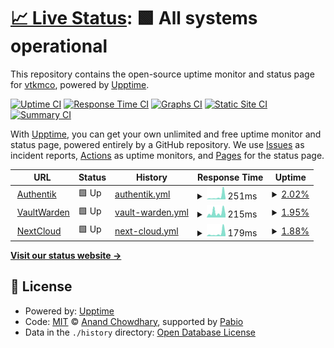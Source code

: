 # [📈 Live Status](https://vtkmco.github.io/git_uptime): <!--live status--> **🟩 All systems operational**

This repository contains the open-source uptime monitor and status page for [vtkmco](https://vtkmco.github.io/git_uptime), powered by [Upptime](https://github.com/upptime/upptime).

[![Uptime CI](https://github.com/vtkmco/git_uptime/workflows/Uptime%20CI/badge.svg)](https://github.com/vtkmco/git_uptime/actions?query=workflow%3A%22Uptime+CI%22)
[![Response Time CI](https://github.com/vtkmco/git_uptime/workflows/Response%20Time%20CI/badge.svg)](https://github.com/vtkmco/git_uptime/actions?query=workflow%3A%22Response+Time+CI%22)
[![Graphs CI](https://github.com/vtkmco/git_uptime/workflows/Graphs%20CI/badge.svg)](https://github.com/vtkmco/git_uptime/actions?query=workflow%3A%22Graphs+CI%22)
[![Static Site CI](https://github.com/vtkmco/git_uptime/workflows/Static%20Site%20CI/badge.svg)](https://github.com/vtkmco/git_uptime/actions?query=workflow%3A%22Static+Site+CI%22)
[![Summary CI](https://github.com/vtkmco/git_uptime/workflows/Summary%20CI/badge.svg)](https://github.com/vtkmco/git_uptime/actions?query=workflow%3A%22Summary+CI%22)

With [Upptime](https://upptime.js.org), you can get your own unlimited and free uptime monitor and status page, powered entirely by a GitHub repository. We use [Issues](https://github.com/vtkmco/git_uptime/issues) as incident reports, [Actions](https://github.com/vtkmco/git_uptime/actions) as uptime monitors, and [Pages](https://vtkmco.github.io/git_uptime) for the status page.

<!--start: status pages-->
<!-- This summary is generated by Upptime (https://github.com/upptime/upptime) -->
<!-- Do not edit this manually, your changes will be overwritten -->
<!-- prettier-ignore -->
| URL | Status | History | Response Time | Uptime |
| --- | ------ | ------- | ------------- | ------ |
| <img alt="" src="https://icons.duckduckgo.com/ip3/auth.vtk2m.xyz.ico" height="13"> [Authentik](https://auth.vtk2m.xyz) | 🟩 Up | [authentik.yml](https://github.com/vtkmco/git_uptime/commits/HEAD/history/authentik.yml) | <details><summary><img alt="Response time graph" src="./graphs/authentik/response-time-week.png" height="20"> 251ms</summary><br><a href="https://vtkmco.github.io/git_uptime/history/authentik"><img alt="Response time 251" src="https://img.shields.io/endpoint?url=https%3A%2F%2Fraw.githubusercontent.com%2Fvtkmco%2Fgit_uptime%2FHEAD%2Fapi%2Fauthentik%2Fresponse-time.json"></a><br><a href="https://vtkmco.github.io/git_uptime/history/authentik"><img alt="24-hour response time 251" src="https://img.shields.io/endpoint?url=https%3A%2F%2Fraw.githubusercontent.com%2Fvtkmco%2Fgit_uptime%2FHEAD%2Fapi%2Fauthentik%2Fresponse-time-day.json"></a><br><a href="https://vtkmco.github.io/git_uptime/history/authentik"><img alt="7-day response time 251" src="https://img.shields.io/endpoint?url=https%3A%2F%2Fraw.githubusercontent.com%2Fvtkmco%2Fgit_uptime%2FHEAD%2Fapi%2Fauthentik%2Fresponse-time-week.json"></a><br><a href="https://vtkmco.github.io/git_uptime/history/authentik"><img alt="30-day response time 251" src="https://img.shields.io/endpoint?url=https%3A%2F%2Fraw.githubusercontent.com%2Fvtkmco%2Fgit_uptime%2FHEAD%2Fapi%2Fauthentik%2Fresponse-time-month.json"></a><br><a href="https://vtkmco.github.io/git_uptime/history/authentik"><img alt="1-year response time 251" src="https://img.shields.io/endpoint?url=https%3A%2F%2Fraw.githubusercontent.com%2Fvtkmco%2Fgit_uptime%2FHEAD%2Fapi%2Fauthentik%2Fresponse-time-year.json"></a></details> | <details><summary><a href="https://vtkmco.github.io/git_uptime/history/authentik">2.02%</a></summary><a href="https://vtkmco.github.io/git_uptime/history/authentik"><img alt="All-time uptime 2.02%" src="https://img.shields.io/endpoint?url=https%3A%2F%2Fraw.githubusercontent.com%2Fvtkmco%2Fgit_uptime%2FHEAD%2Fapi%2Fauthentik%2Fuptime.json"></a><br><a href="https://vtkmco.github.io/git_uptime/history/authentik"><img alt="24-hour uptime 2.02%" src="https://img.shields.io/endpoint?url=https%3A%2F%2Fraw.githubusercontent.com%2Fvtkmco%2Fgit_uptime%2FHEAD%2Fapi%2Fauthentik%2Fuptime-day.json"></a><br><a href="https://vtkmco.github.io/git_uptime/history/authentik"><img alt="7-day uptime 2.02%" src="https://img.shields.io/endpoint?url=https%3A%2F%2Fraw.githubusercontent.com%2Fvtkmco%2Fgit_uptime%2FHEAD%2Fapi%2Fauthentik%2Fuptime-week.json"></a><br><a href="https://vtkmco.github.io/git_uptime/history/authentik"><img alt="30-day uptime 2.02%" src="https://img.shields.io/endpoint?url=https%3A%2F%2Fraw.githubusercontent.com%2Fvtkmco%2Fgit_uptime%2FHEAD%2Fapi%2Fauthentik%2Fuptime-month.json"></a><br><a href="https://vtkmco.github.io/git_uptime/history/authentik"><img alt="1-year uptime 2.02%" src="https://img.shields.io/endpoint?url=https%3A%2F%2Fraw.githubusercontent.com%2Fvtkmco%2Fgit_uptime%2FHEAD%2Fapi%2Fauthentik%2Fuptime-year.json"></a></details>
| <img alt="" src="https://icons.duckduckgo.com/ip3/vw.vtk2m.xyz.ico" height="13"> [VaultWarden](https://vw.vtk2m.xyz) | 🟩 Up | [vault-warden.yml](https://github.com/vtkmco/git_uptime/commits/HEAD/history/vault-warden.yml) | <details><summary><img alt="Response time graph" src="./graphs/vault-warden/response-time-week.png" height="20"> 215ms</summary><br><a href="https://vtkmco.github.io/git_uptime/history/vault-warden"><img alt="Response time 215" src="https://img.shields.io/endpoint?url=https%3A%2F%2Fraw.githubusercontent.com%2Fvtkmco%2Fgit_uptime%2FHEAD%2Fapi%2Fvault-warden%2Fresponse-time.json"></a><br><a href="https://vtkmco.github.io/git_uptime/history/vault-warden"><img alt="24-hour response time 215" src="https://img.shields.io/endpoint?url=https%3A%2F%2Fraw.githubusercontent.com%2Fvtkmco%2Fgit_uptime%2FHEAD%2Fapi%2Fvault-warden%2Fresponse-time-day.json"></a><br><a href="https://vtkmco.github.io/git_uptime/history/vault-warden"><img alt="7-day response time 215" src="https://img.shields.io/endpoint?url=https%3A%2F%2Fraw.githubusercontent.com%2Fvtkmco%2Fgit_uptime%2FHEAD%2Fapi%2Fvault-warden%2Fresponse-time-week.json"></a><br><a href="https://vtkmco.github.io/git_uptime/history/vault-warden"><img alt="30-day response time 215" src="https://img.shields.io/endpoint?url=https%3A%2F%2Fraw.githubusercontent.com%2Fvtkmco%2Fgit_uptime%2FHEAD%2Fapi%2Fvault-warden%2Fresponse-time-month.json"></a><br><a href="https://vtkmco.github.io/git_uptime/history/vault-warden"><img alt="1-year response time 215" src="https://img.shields.io/endpoint?url=https%3A%2F%2Fraw.githubusercontent.com%2Fvtkmco%2Fgit_uptime%2FHEAD%2Fapi%2Fvault-warden%2Fresponse-time-year.json"></a></details> | <details><summary><a href="https://vtkmco.github.io/git_uptime/history/vault-warden">1.95%</a></summary><a href="https://vtkmco.github.io/git_uptime/history/vault-warden"><img alt="All-time uptime 1.95%" src="https://img.shields.io/endpoint?url=https%3A%2F%2Fraw.githubusercontent.com%2Fvtkmco%2Fgit_uptime%2FHEAD%2Fapi%2Fvault-warden%2Fuptime.json"></a><br><a href="https://vtkmco.github.io/git_uptime/history/vault-warden"><img alt="24-hour uptime 1.95%" src="https://img.shields.io/endpoint?url=https%3A%2F%2Fraw.githubusercontent.com%2Fvtkmco%2Fgit_uptime%2FHEAD%2Fapi%2Fvault-warden%2Fuptime-day.json"></a><br><a href="https://vtkmco.github.io/git_uptime/history/vault-warden"><img alt="7-day uptime 1.95%" src="https://img.shields.io/endpoint?url=https%3A%2F%2Fraw.githubusercontent.com%2Fvtkmco%2Fgit_uptime%2FHEAD%2Fapi%2Fvault-warden%2Fuptime-week.json"></a><br><a href="https://vtkmco.github.io/git_uptime/history/vault-warden"><img alt="30-day uptime 1.95%" src="https://img.shields.io/endpoint?url=https%3A%2F%2Fraw.githubusercontent.com%2Fvtkmco%2Fgit_uptime%2FHEAD%2Fapi%2Fvault-warden%2Fuptime-month.json"></a><br><a href="https://vtkmco.github.io/git_uptime/history/vault-warden"><img alt="1-year uptime 1.95%" src="https://img.shields.io/endpoint?url=https%3A%2F%2Fraw.githubusercontent.com%2Fvtkmco%2Fgit_uptime%2FHEAD%2Fapi%2Fvault-warden%2Fuptime-year.json"></a></details>
| <img alt="" src="https://icons.duckduckgo.com/ip3/nextcloud.vtk2m.xyz.ico" height="13"> [NextCloud](https://nextcloud.vtk2m.xyz) | 🟩 Up | [next-cloud.yml](https://github.com/vtkmco/git_uptime/commits/HEAD/history/next-cloud.yml) | <details><summary><img alt="Response time graph" src="./graphs/next-cloud/response-time-week.png" height="20"> 179ms</summary><br><a href="https://vtkmco.github.io/git_uptime/history/next-cloud"><img alt="Response time 179" src="https://img.shields.io/endpoint?url=https%3A%2F%2Fraw.githubusercontent.com%2Fvtkmco%2Fgit_uptime%2FHEAD%2Fapi%2Fnext-cloud%2Fresponse-time.json"></a><br><a href="https://vtkmco.github.io/git_uptime/history/next-cloud"><img alt="24-hour response time 179" src="https://img.shields.io/endpoint?url=https%3A%2F%2Fraw.githubusercontent.com%2Fvtkmco%2Fgit_uptime%2FHEAD%2Fapi%2Fnext-cloud%2Fresponse-time-day.json"></a><br><a href="https://vtkmco.github.io/git_uptime/history/next-cloud"><img alt="7-day response time 179" src="https://img.shields.io/endpoint?url=https%3A%2F%2Fraw.githubusercontent.com%2Fvtkmco%2Fgit_uptime%2FHEAD%2Fapi%2Fnext-cloud%2Fresponse-time-week.json"></a><br><a href="https://vtkmco.github.io/git_uptime/history/next-cloud"><img alt="30-day response time 179" src="https://img.shields.io/endpoint?url=https%3A%2F%2Fraw.githubusercontent.com%2Fvtkmco%2Fgit_uptime%2FHEAD%2Fapi%2Fnext-cloud%2Fresponse-time-month.json"></a><br><a href="https://vtkmco.github.io/git_uptime/history/next-cloud"><img alt="1-year response time 179" src="https://img.shields.io/endpoint?url=https%3A%2F%2Fraw.githubusercontent.com%2Fvtkmco%2Fgit_uptime%2FHEAD%2Fapi%2Fnext-cloud%2Fresponse-time-year.json"></a></details> | <details><summary><a href="https://vtkmco.github.io/git_uptime/history/next-cloud">1.88%</a></summary><a href="https://vtkmco.github.io/git_uptime/history/next-cloud"><img alt="All-time uptime 1.88%" src="https://img.shields.io/endpoint?url=https%3A%2F%2Fraw.githubusercontent.com%2Fvtkmco%2Fgit_uptime%2FHEAD%2Fapi%2Fnext-cloud%2Fuptime.json"></a><br><a href="https://vtkmco.github.io/git_uptime/history/next-cloud"><img alt="24-hour uptime 1.88%" src="https://img.shields.io/endpoint?url=https%3A%2F%2Fraw.githubusercontent.com%2Fvtkmco%2Fgit_uptime%2FHEAD%2Fapi%2Fnext-cloud%2Fuptime-day.json"></a><br><a href="https://vtkmco.github.io/git_uptime/history/next-cloud"><img alt="7-day uptime 1.88%" src="https://img.shields.io/endpoint?url=https%3A%2F%2Fraw.githubusercontent.com%2Fvtkmco%2Fgit_uptime%2FHEAD%2Fapi%2Fnext-cloud%2Fuptime-week.json"></a><br><a href="https://vtkmco.github.io/git_uptime/history/next-cloud"><img alt="30-day uptime 1.88%" src="https://img.shields.io/endpoint?url=https%3A%2F%2Fraw.githubusercontent.com%2Fvtkmco%2Fgit_uptime%2FHEAD%2Fapi%2Fnext-cloud%2Fuptime-month.json"></a><br><a href="https://vtkmco.github.io/git_uptime/history/next-cloud"><img alt="1-year uptime 1.88%" src="https://img.shields.io/endpoint?url=https%3A%2F%2Fraw.githubusercontent.com%2Fvtkmco%2Fgit_uptime%2FHEAD%2Fapi%2Fnext-cloud%2Fuptime-year.json"></a></details>

<!--end: status pages-->

[**Visit our status website →**](https://vtkmco.github.io/git_uptime)

## 📄 License

- Powered by: [Upptime](https://github.com/upptime/upptime)
- Code: [MIT](./LICENSE) © [Anand Chowdhary](https://anandchowdhary.com), supported by [Pabio](https://pabio.com)
- Data in the `./history` directory: [Open Database License](https://opendatacommons.org/licenses/odbl/1-0/)
